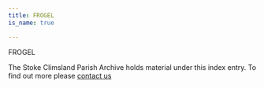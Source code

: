 ```yaml
---
title: FROGEL
is_name: true

---
```


FROGEL


The Stoke Climsland Parish Archive holds material under this index entry. To find out more please [contact us](/contact/)
